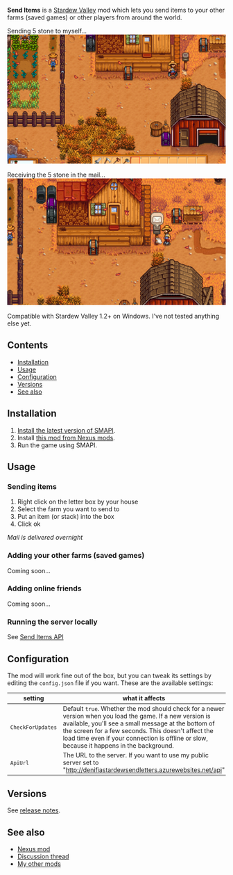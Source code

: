 ﻿**Send Items** is a [Stardew Valley](http://stardewvalley.net/) mod which lets you 
send items to your other farms (saved games) or other players from around the world.

Sending 5 stone to myself...
![](Screenshots/SendLetters-v0.1.3-Beta-Send.gif)

Receiving the 5 stone in the mail...
![](Screenshots/SendLetters-v0.1.3-Beta-Receive.gif)

Compatible with Stardew Valley 1.2+ on Windows. I've not tested anything else yet.

## Contents
* [Installation](#installation)
* [Usage](#usage)
* [Configuration](#configuration)
* [Versions](#versions)
* [See also](#see-also)

## Installation
1. [Install the latest version of SMAPI](http://canimod.com/guides/using-mods#installing-smapi).
3. Install [this mod from Nexus mods](http://www.nexusmods.com/stardewvalley/mods/1087).
4. Run the game using SMAPI.

## Usage
### Sending items
1. Right click on the letter box by your house
2. Select the farm you want to send to
3. Put an item (or stack) into the box
4. Click ok

_Mail is delivered overnight_


### Adding your other farms (saved games)
Coming soon...

### Adding online friends
Coming soon...

### Running the server locally
See [Send Items API](../SendItemsApi/readme.md)

## Configuration
The mod will work fine out of the box, but you can tweak its settings by editing the `config.json`
file if you want. These are the available settings:

| setting           | what it affects
| ----------------- | -------------------
| `CheckForUpdates` | Default `true`. Whether the mod should check for a newer version when you load the game. If a new version is available, you'll see a small message at the bottom of the screen for a few seconds. This doesn't affect the load time even if your connection is offline or slow, because it happens in the background.
| `ApiUrl`          | The URL to the server. If you want to use my public server set to "http://denifiastardewsendletters.azurewebsites.net/api"

## Versions
See [release notes](release-notes.md).

## See also
* [Nexus mod](http://www.nexusmods.com/stardewvalley/mods/1087)
* [Discussion thread](http://community.playstarbound.com/threads/smapi-send-letters.132236/)
* [My other mods](../readme.md)